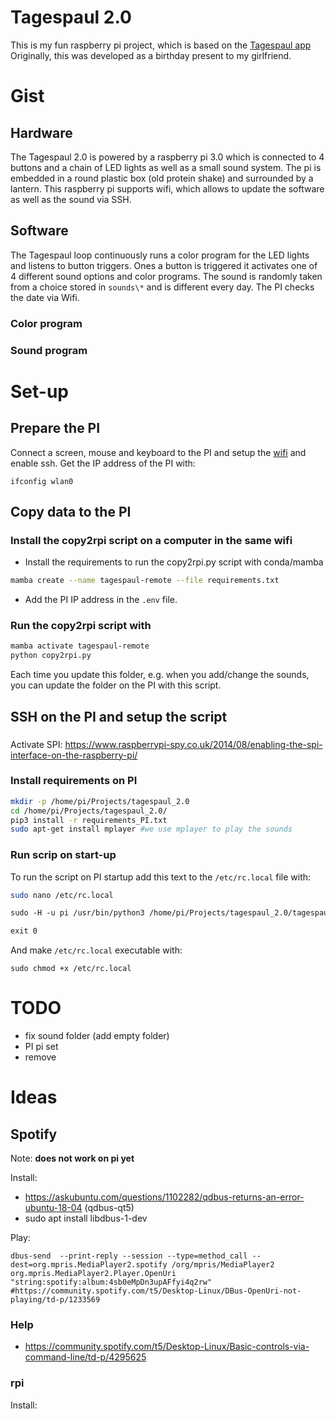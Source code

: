 # Tagespaul 2.0

This is my fun raspberry pi project, which is based on the [Tagespaul app](https://www.let-verlag.de/tagesspruch) 
Originally, this was developed as a birthday present to my girlfriend.

# Gist

## Hardware


The Tagespaul 2.0 is powered by a raspberry pi 3.0 which is connected to 4 buttons and a chain of LED lights as well as a small 
sound system. The pi is embedded in a round plastic box (old protein shake) and surrounded by a lantern. 
This raspberry pi supports wifi, which allows to update the software as well as the sound via SSH.
 
## Software

The Tagespaul loop continuously runs a color program for the LED lights and listens to button triggers. Ones a button is triggered it activates one of 
4 different sound options and color programs. The sound is randomly taken from a choice stored in `sounds\*` and is different every day. 
The PI checks the date via Wifi.

### Color program

### Sound program

# Set-up
## Prepare the PI

Connect a screen, mouse and keyboard to the PI and setup the [wifi](https://www.seeedstudio.com/blog/2021/01/25/three-methods-to-configure-raspberry-pi-wifi/) and enable ssh.
Get the IP address of the PI with:

```
ifconfig wlan0
```

## Copy data to the PI 
### Install the copy2rpi script on a computer in the same wifi

* Install the requirements to run the copy2rpi.py script with conda/mamba

```bash
mamba create --name tagespaul-remote --file requirements.txt
```

* Add the PI IP address in the `.env` file.

### Run the copy2rpi script with

```bash
mamba activate tagespaul-remote
python copy2rpi.py
```

Each time you update this folder, e.g. when you add/change the sounds, you can
update the folder on the PI with this script.

## SSH on the PI and setup the script

###

Activate SPI: https://www.raspberrypi-spy.co.uk/2014/08/enabling-the-spi-interface-on-the-raspberry-pi/

### Install requirements on PI

```bash
mkdir -p /home/pi/Projects/tagespaul_2.0
cd /home/pi/Projects/tagespaul_2.0/
pip3 install -r requirements_PI.txt
sudo apt-get install mplayer #we use mplayer to play the sounds
```

### Run scrip on start-up

To run the script on PI startup add this text to the `/etc/rc.local` file with:

```bash
sudo nano /etc/rc.local
```

```txt
sudo -H -u pi /usr/bin/python3 /home/pi/Projects/tagespaul_2.0/tagespaul/tagespaul.py > /home/pi/Projects/tagespaul_2.0/tagespaul/log.txt 2>&1

exit 0
```

And make `/etc/rc.local` executable with:

```
sudo chmod +x /etc/rc.local
```


# TODO 

* fix sound folder (add empty folder)
* PI pi set
* remove

# Ideas

## Spotify 

Note: **does not work on pi yet**

Install:
* https://askubuntu.com/questions/1102282/qdbus-returns-an-error-ubuntu-18-04 (qdbus-qt5)
* sudo apt install libdbus-1-dev

Play:

```
dbus-send  --print-reply --session --type=method_call --dest=org.mpris.MediaPlayer2.spotify /org/mpris/MediaPlayer2 org.mpris.MediaPlayer2.Player.OpenUri "string:spotify:album:4sb0eMpDn3upAFfyi4q2rw" #https://community.spotify.com/t5/Desktop-Linux/DBus-OpenUri-not-playing/td-p/1233569
```

### Help

* https://community.spotify.com/t5/Desktop-Linux/Basic-controls-via-command-line/td-p/4295625

### rpi

Install:

```

```